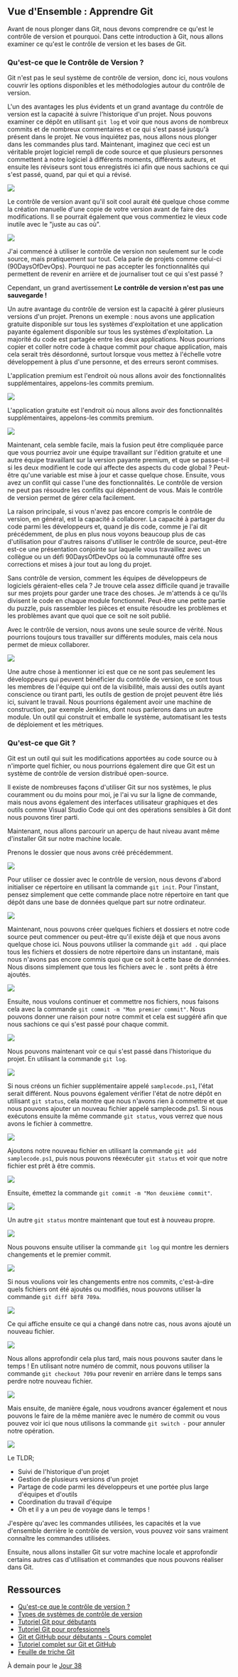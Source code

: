 ## Vue d'Ensemble : Apprendre Git

Avant de nous plonger dans Git, nous devons comprendre ce qu'est le contrôle de version et pourquoi. Dans cette introduction à Git, nous allons examiner ce qu'est le contrôle de version et les bases de Git.

### Qu'est-ce que le Contrôle de Version ?

Git n'est pas le seul système de contrôle de version, donc ici, nous voulons couvrir les options disponibles et les méthodologies autour du contrôle de version.

L'un des avantages les plus évidents et un grand avantage du contrôle de version est la capacité à suivre l'historique d'un projet. Nous pouvons examiner ce dépôt en utilisant `git log` et voir que nous avons de nombreux commits et de nombreux commentaires et ce qui s'est passé jusqu'à présent dans le projet. Ne vous inquiétez pas, nous allons nous plonger dans les commandes plus tard. Maintenant, imaginez que ceci est un véritable projet logiciel rempli de code source et que plusieurs personnes commettent à notre logiciel à différents moments, différents auteurs, et ensuite les réviseurs sont tous enregistrés ici afin que nous sachions ce qui s'est passé, quand, par qui et qui a révisé.

![](Images/Day35_Git1.png)

Le contrôle de version avant qu'il soit cool aurait été quelque chose comme la création manuelle d'une copie de votre version avant de faire des modifications. Il se pourrait également que vous commentiez le vieux code inutile avec le "juste au cas où".

![](Images/Day35_Git2.png)

J'ai commencé à utiliser le contrôle de version non seulement sur le code source, mais pratiquement sur tout. Cela parle de projets comme celui-ci (90DaysOfDevOps). Pourquoi ne pas accepter les fonctionnalités qui permettent de revenir en arrière et de journaliser tout ce qui s'est passé ?

Cependant, un grand avertissement **Le contrôle de version n'est pas une sauvegarde !**

Un autre avantage du contrôle de version est la capacité à gérer plusieurs versions d'un projet. Prenons un exemple : nous avons une application gratuite disponible sur tous les systèmes d'exploitation et une application payante également disponible sur tous les systèmes d'exploitation. La majorité du code est partagée entre les deux applications. Nous pourrions copier et coller notre code à chaque commit pour chaque application, mais cela serait très désordonné, surtout lorsque vous mettez à l'échelle votre développement à plus d'une personne, et des erreurs seront commises.

L'application premium est l'endroit où nous allons avoir des fonctionnalités supplémentaires, appelons-les commits premium.

![](Images/Day35_Git3.png)

L'application gratuite est l'endroit où nous allons avoir des fonctionnalités supplémentaires, appelons-les commits premium.

![](Images/Day35_Git4.png)

Maintenant, cela semble facile, mais la fusion peut être compliquée parce que vous pourriez avoir une équipe travaillant sur l'édition gratuite et une autre équipe travaillant sur la version payante premium, et que se passe-t-il si les deux modifient le code qui affecte des aspects du code global ? Peut-être qu'une variable est mise à jour et casse quelque chose. Ensuite, vous avez un conflit qui casse l'une des fonctionnalités. Le contrôle de version ne peut pas résoudre les conflits qui dépendent de vous. Mais le contrôle de version permet de gérer cela facilement.

La raison principale, si vous n'avez pas encore compris le contrôle de version, en général, est la capacité à collaborer. La capacité à partager du code parmi les développeurs et, quand je dis code, comme je l'ai dit précédemment, de plus en plus nous voyons beaucoup plus de cas d'utilisation pour d'autres raisons d'utiliser le contrôle de source, peut-être est-ce une présentation conjointe sur laquelle vous travaillez avec un collègue ou un défi 90DaysOfDevOps où la communauté offre ses corrections et mises à jour tout au long du projet.

Sans contrôle de version, comment les équipes de développeurs de logiciels géraient-elles cela ? Je trouve cela assez difficile quand je travaille sur mes projets pour garder une trace des choses. Je m'attends à ce qu'ils divisent le code en chaque module fonctionnel. Peut-être une petite partie du puzzle, puis rassembler les pièces et ensuite résoudre les problèmes et les problèmes avant que quoi que ce soit ne soit publié.

Avec le contrôle de version, nous avons une seule source de vérité. Nous pourrions toujours tous travailler sur différents modules, mais cela nous permet de mieux collaborer.

![](Images/Day35_Git5.png)

Une autre chose à mentionner ici est que ce ne sont pas seulement les développeurs qui peuvent bénéficier du contrôle de version, ce sont tous les membres de l'équipe qui ont de la visibilité, mais aussi des outils ayant conscience ou tirant parti, les outils de gestion de projet peuvent être liés ici, suivant le travail. Nous pourrions également avoir une machine de construction, par exemple Jenkins, dont nous parlerons dans un autre module. Un outil qui construit et emballe le système, automatisant les tests de déploiement et les métriques.

### Qu'est-ce que Git ?

Git est un outil qui suit les modifications apportées au code source ou à n'importe quel fichier, ou nous pourrions également dire que Git est un système de contrôle de version distribué open-source.

Il existe de nombreuses façons d'utiliser Git sur nos systèmes, le plus couramment ou du moins pour moi, je l'ai vu sur la ligne de commande, mais nous avons également des interfaces utilisateur graphiques et des outils comme Visual Studio Code qui ont des opérations sensibles à Git dont nous pouvons tirer parti.

Maintenant, nous allons parcourir un aperçu de haut niveau avant même d'installer Git sur notre machine locale.

Prenons le dossier que nous avons créé précédemment.

![](Images/Day35_Git2.png)

Pour utiliser ce dossier avec le contrôle de version, nous devons d'abord initialiser ce répertoire en utilisant la commande `git init`. Pour l'instant, pensez simplement que cette commande place notre répertoire en tant que dépôt dans une base de données quelque part sur notre ordinateur.

![](Images/Day35_Git6.png)

Maintenant, nous pouvons créer quelques fichiers et dossiers et notre code source peut commencer ou peut-être qu'il existe déjà et que nous avons quelque chose ici. Nous pouvons utiliser la commande `git add .` qui place tous les fichiers et dossiers de notre répertoire dans un instantané, mais nous n'avons pas encore commis quoi que ce soit à cette base de données. Nous disons simplement que tous les fichiers avec le `.` sont prêts à être ajoutés.

![](Images/Day35_Git7.png)

Ensuite, nous voulons continuer et commettre nos fichiers, nous faisons cela avec la commande `git commit -m "Mon premier commit"`. Nous pouvons donner une raison pour notre commit et cela est suggéré afin que nous sachions ce qui s'est passé pour chaque commit.

![](Images/Day35_Git8.png)

Nous pouvons maintenant voir ce qui s'est passé dans l'historique du projet. En utilisant la commande `git log`.

![](Images/Day35_Git9.png)

Si nous créons un fichier supplémentaire appelé `samplecode.ps1`, l'état serait différent. Nous pouvons également vérifier l'état de notre dépôt en utilisant `git status`, cela montre que nous n'avons rien à commettre et que nous pouvons ajouter un nouveau fichier appelé samplecode.ps1. Si nous exécutons ensuite la même commande `git status`, vous verrez que nous avons le fichier à commettre.

![](Images/Day35_Git10.png)

Ajoutons notre nouveau fichier en utilisant la commande `git add samplecode.ps1`, puis nous pouvons réexécuter `git status` et voir que notre fichier est prêt à être commis.

![](Images/Day35_Git11.png)

Ensuite, émettez la commande `git commit -m "Mon deuxième commit"`.

![](Images/Day35_Git12.png)

Un autre `git status` montre maintenant que tout est à nouveau propre.

![](Images/Day35_Git13.png)

Nous pouvons ensuite utiliser la commande `git log` qui montre les derniers changements et le premier commit.

![](Images/Day35_Git14.png)

Si nous voulions voir les changements entre nos commits, c'est-à-dire quels fichiers ont été ajoutés ou modifiés, nous pouvons utiliser la commande `git diff b8f8 709a`.

![](Images/Day35_Git15.png)

Ce qui affiche ensuite ce qui a changé dans notre cas, nous avons ajouté un nouveau fichier.

![](Images/Day35_Git16.png)

Nous allons approfondir cela plus tard, mais nous pouvons sauter dans le temps ! En utilisant notre numéro de commit, nous pouvons utiliser la commande `git checkout 709a` pour revenir en arrière dans le temps sans perdre notre nouveau fichier.

![](Images/Day35_Git17.png)

Mais ensuite, de manière égale, nous voudrons avancer également et nous pouvons le faire de la même manière avec le numéro de commit ou vous pouvez voir ici que nous utilisons la commande `git switch -` pour annuler notre opération.

![](Images/Day35_Git18.png)

Le TLDR;

- Suivi de l'historique d'un projet
- Gestion de plusieurs versions d'un projet
- Partage de code parmi les développeurs et une portée plus large d'équipes et d'outils
- Coordination du travail d'équipe
- Oh et il y a un peu de voyage dans le temps !

J'espère qu'avec les commandes utilisées, les capacités et la vue d'ensemble derrière le contrôle de version, vous pouvez voir sans vraiment connaître les commandes utilisées.

Ensuite, nous allons installer Git sur votre machine locale et approfondir certains autres cas d'utilisation et commandes que nous pouvons réaliser dans Git.

## Ressources

- [Qu'est-ce que le contrôle de version ?](https://www.youtube.com/watch?v=Yc8sCSeMhi4)
- [Types de systèmes de contrôle de version](https://www.youtube.com/watch?v=kr62e_n6QuQ)
- [Tutoriel Git pour débutants](https://www.youtube.com/watch?v=8JJ101D3knE&t=52s)
- [Tutoriel Git pour professionnels](https://www.youtube.com/watch?v=Uszj_k0DGsg)
- [Git et GitHub pour débutants - Cours complet](https://www.youtube.com/watch?v=RGOj5yH7evk&t=8s)
- [Tutoriel complet sur Git et GitHub](https://www.youtube.com/watch?v=apGV9Kg7ics)
- [Feuille de triche Git](https://www.atlassian.com/git/tutorials/atlassian-git-cheatsheet)

À demain pour le [Jour 38](day38.md)